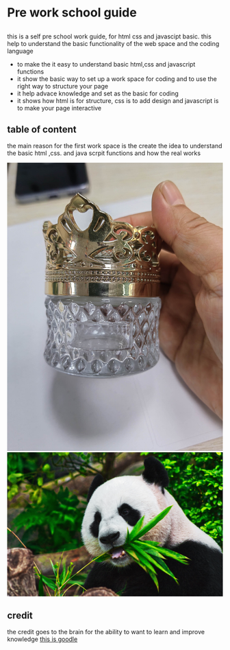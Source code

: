 # Pre work school guide

##

this is a self pre school work guide, for html css and javascipt basic. this help to understand the basic functionality of the web space and the coding language

- to make the it easy to understand basic html,css and javascript functions
- it show the basic way to set up a work space for coding and to use the right way to structure your page
- it help advace knowledge and set as the basic for coding
- it shows how html is for structure, css is to add design and javascript is to make your page interactive 

## table of content 

the main reason for the first work space is the create the idea to understand the basic html ,css. and java scrpit functions and how the real works

![the phont](./bottle.jpg)
![the photo of the bear](./sid-balachandran-_9a-3NO5KJE-unsplash%20(1).jpg)

## credit

the credit goes to the brain for the ability to want to learn and improve knowledge [this is goodle ](http://google.com)